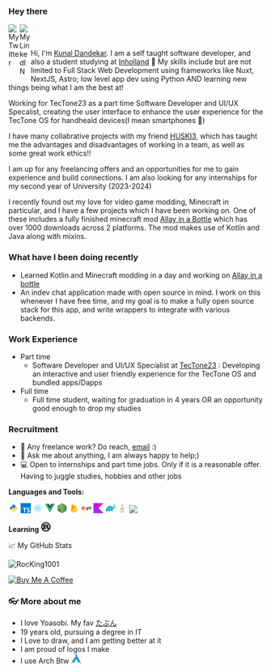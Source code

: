 ### Hey there
<!-- <a href="https://discord.gg/XTW52Kt">
  <img align="left" alt="Abhishek's Discord" width="22px" src="https://raw.githubusercontent.com/peterthehan/peterthehan/master/assets/discord.svg" />
</a> -->
<a href="https://twitter.com/KunalADandekar">
  <img align="left" alt="My Twitter" width="22px" src="https://raw.githubusercontent.com/peterthehan/peterthehan/master/assets/twitter.svg" />
</a>
<a href="https://www.linkedin.com/in/kunal-dandekar-9ba5401a8/">
  <img align="left" alt="My LinkedIN" width="22px" src="https://raw.githubusercontent.com/peterthehan/peterthehan/master/assets/linkedin.svg" />
</a>

<br>
<br>

Hi, I'm [Kunal Dandekar](https://piguy.me/).
I am a self taught software developer, and also a student studying at [Inholland](https://www.inholland.nl/) 📖
My skills include but are not limited to Full Stack Web Development using frameworks like Nuxt, NextJS, Astro; low level app dev using Python AND learning new things being what I am the best at!

Working for TecTone23 as a part time Software Developer and UI/UX Specalist, creating the user interface to enhance the user experience for the TecTone OS for handheald devices(I mean smartphones 📱)

I have many collabrative projects with my friend [HUSKI3](https://github.com/HUSKI3), which has taught me the advantages and disadvantages of working in a team, as well as some great work ethics!!

I am up for any freelancing offers and an opportunities for me to gain experience and build connections. I am also looking for any internships for my second year of University (2023-2024)

I recently found out my love for video game modding, Minecraft in particular, and I have a few projects which I have been working on. One of these includes a fully finished minecraft mod [Allay in a Bottle](https://github.com/RocKing1001/AllayInABottle) which has over 1000 downloads across 2 platforms. The mod makes use of Kotlin and Java along with mixins.

### What have I been doing recently
- Learned Kotlin and Minecraft modding in a day and working on [Allay in a bottle](https://github.com/RocKing1001/AllayInABottle)
- An indev chat application made with open source in mind. I work on this whenever I have free time, and my goal is to make a fully open source stack for this app, and write wrappers to integrate with various backends.

### Work Experience
- Part time
  - Software Developer and UI/UX Specialist at [TecTone23](https://tectone23.com/) : Developing an interactive and user friendly experience for the TecTone OS and bundled apps/Dapps
- Full time
  - Full time student, waiting for graduation in 4 years OR an opportunity good enough to drop my studies

  
### Recruitment
- 💼 Any freelance work? Do reach, [email](mailto:kunal.a.dandekar@gmail.com) :)
- 💬 Ask me about anything, I am always happy to help;)
- 💻 Open to internships and part time jobs. Only if it is a reasonable offer. Having to juggle studies, hobbies and other jobs

**Languages and Tools:**  

<code><img height="20" src="https://raw.githubusercontent.com/github/explore/80688e429a7d4ef2fca1e82350fe8e3517d3494d/topics/python/python.png"></code>
<code><img height="20" src="https://raw.githubusercontent.com/github/explore/80688e429a7d4ef2fca1e82350fe8e3517d3494d/topics/typescript/typescript.png"></code>
<code><img height="20" src="https://raw.githubusercontent.com/github/explore/80688e429a7d4ef2fca1e82350fe8e3517d3494d/topics/react/react.png"></code>
<code><img height="20" src="https://raw.githubusercontent.com/github/explore/80688e429a7d4ef2fca1e82350fe8e3517d3494d/topics/vue/vue.png"></code>
<code><img height="20" src="https://raw.githubusercontent.com/github/explore/80688e429a7d4ef2fca1e82350fe8e3517d3494d/topics/nodejs/nodejs.png"></code>
<code><img height="20" src="https://raw.githubusercontent.com/github/explore/80688e429a7d4ef2fca1e82350fe8e3517d3494d/topics/firebase/firebase.png"></code>
<code><img height="20" src="https://raw.githubusercontent.com/github/explore/80688e429a7d4ef2fca1e82350fe8e3517d3494d/topics/git/git.png"></code>
<code><img height="20" src="https://raw.githubusercontent.com/github/explore/80688e429a7d4ef2fca1e82350fe8e3517d3494d/topics/kotlin/kotlin.png"></code>
<code><img height="20" src="https://raw.githubusercontent.com/github/explore/80688e429a7d4ef2fca1e82350fe8e3517d3494d/topics/gradle/gradle.png"></code>
<code><img height="20" src="https://raw.githubusercontent.com/github/explore/80688e429a7d4ef2fca1e82350fe8e3517d3494d/topics/java/java.png"></code>
<code><img height="20" src="https://raw.githubusercontent.com/yurijserrano/Github-Profile-Readme-Logos/master/databases/postgresql.svg"></code>

**Learning**
<code><img height="20" src="https://raw.githubusercontent.com/github/explore/80688e429a7d4ef2fca1e82350fe8e3517d3494d/topics/rust/rust.png"></code>



📈 My GitHub Stats
<p align="left"> <img src="https://github-readme-stats-navy-delta.vercel.app/api?username=RocKing1001&show_icons=true&theme=tokyonight" alt="RocKing1001" />


<a href="https://www.buymeacoffee.com/thepiguy" target="_blank"><img src="https://cdn.buymeacoffee.com/buttons/v2/default-red.png" alt="Buy Me A Coffee" width="150" ></a>

### 👓 More about me
- I love Yoasobi. My fav [たぶん](https://songwhip.com/yoasobi/%E3%81%9F%E3%81%B6%E3%82%93)
- 19 years old, pursuing a degree in IT
- I Love to draw, and I am getting better at it
- I am proud of logos I make
- I use Arch Btw <img height="20" src="https://raw.githubusercontent.com/JotaRandom/archlinux-artwork/master/icons/archlinux-icon-crystal-32.svg">
